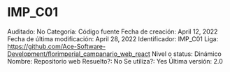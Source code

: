 # IMP_C01

Auditado: No
Categoría: Código fuente
Fecha de creación: April 12, 2022
Fecha de última modificación: April 28, 2022
Identificador: IMP_C01
Liga: https://github.com/Ace-Software-Development/florimperial_campanario_web_react
Nivel o status: Dinámico
Nombre: Repositorio web
Resuelto?: No
Se utiliza?: Yes
Última versión: 2.0